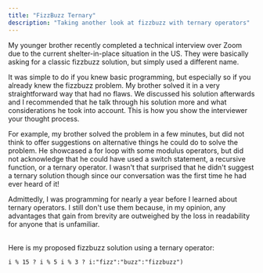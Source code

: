 ```yaml
---
title: "FizzBuzz Ternary"
description: "Taking another look at fizzbuzz with ternary operators"
---
```


My younger brother recently completed a technical interview over Zoom due to the current shelter-in-place situation in the US. They were basically asking for a classic fizzbuzz solution, but simply used a different name.

It was simple to do if you knew basic programming, but especially so if you already knew the fizzbuzz problem. My brother solved it in a very straightforward way that had no flaws. We discussed his solution afterwards and I recommended that he talk through his solution more and what considerations he took into account. This is how you show the interviewer your thought process.

For example, my brother solved the problem in a few minutes, but did not think to offer suggestions on alternative things he could do to solve the problem. He showcased a for loop with some modulus operators, but did not acknowledge that he could have used a switch statement, a recursive function, or a ternary operator. I wasn't that surprised that he didn't suggest a ternary solution though since our conversation was the first time he had ever heard of it!

Admittedly, I was programming for nearly a year before I learned about ternary operators. I still don't use them because, in my opinion, any advantages that gain from brevity are outweighed by the loss in readability for anyone that is unfamiliar.

<br>
Here is my proposed fizzbuzz solution using a ternary operator:

```i % 15 ? i % 5 i % 3 ? i:"fizz":"buzz":"fizzbuzz")```